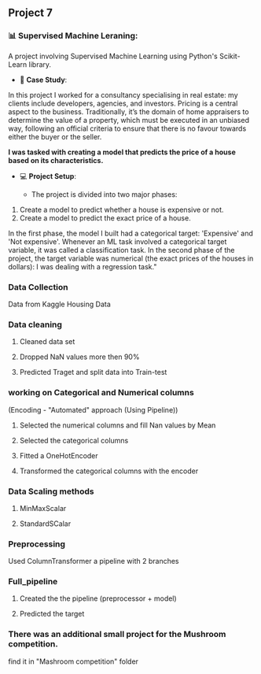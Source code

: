 ## Project 7


### 📊 Supervised Machine Leraning: 
A project involving Supervised Machine Learning using Python's Scikit-Learn library.
    
- 📑 **Case Study**:

In this project I worked for a consultancy specialising in real estate: my clients include developers, agencies, and investors. Pricing is a central aspect to the business. Traditionally, it’s the domain of home appraisers to determine the value of a property, which must be executed in an unbiased way, following an official criteria to ensure that there is no favour towards either the buyer or the seller.

**I was tasked with creating a model that predicts the price of a house based on its characteristics.**

- 💻 **Project Setup**:  

  * The project is divided into two major phases:

1. Create a model to predict whether a house is expensive or not. 
2. Create a model to predict the exact price of a house.

In the first phase, the model I built had a categorical target: 'Expensive' and 'Not expensive'. Whenever an ML task involved a categorical target variable, it was called a classification task. In the second phase of the project, the target variable was numerical (the exact prices of the houses in dollars): I was dealing with a regression task."
    

### Data Collection

Data from Kaggle Housing Data

### Data cleaning

1. Cleaned data set

2. Dropped NaN values more then 90%

3. Predicted Traget and split data into Train-test 

### working on Categorical and Numerical columns
(Encoding - "Automated" approach (Using Pipeline))

1. Selected the numerical columns and fill Nan values by Mean

2. Selected the categorical columns

3. Fitted a OneHotEncoder

4. Transformed the categorical columns with the encoder

### Data Scaling methods

1. MinMaxScalar

2. StandardSCalar

### Preprocessing

Used ColumnTransformer a pipeline with 2 branches

### Full_pipeline

1. Created the the pipeline (preprocessor + model)

2. Predicted the target


### There was an additional small project for the Mushroom competition.
find it in "Mashroom competition" folder
